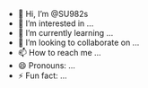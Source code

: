 - 👋 Hi, I’m @SU982s
- 👀 I’m interested in ...
- 🌱 I’m currently learning ...
- 💞️ I’m looking to collaborate on ...
- 📫 How to reach me ...
- 😄 Pronouns: ...
- ⚡ Fun fact: ...

<!---
SU982s/SU982s is a ✨ special ✨ repository because its `README.md` (this file) appears on your GitHub profile.
You can click the Preview link to take a look at your changes.
--->

